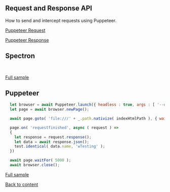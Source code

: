 ## Request and Response API
How to send and intercept requests using Puppeteer.

[Puppeteer Request](https://pptr.dev/#?product=Puppeteer&version=v2.0.0&show=api-class-request)

[Puppeteer Response](https://pptr.dev/#?product=Puppeteer&version=v2.0.0&show=api-class-response)

## Spectron
```javascript
  
```
[Full sample](../../../../sample/spectron/RequestResponse.test.s)

## Puppeteer

```javascript
  let browser = await Puppeteer.launch({ headless : true, args : [ '--disable-web-security' ] });
  let page = await browser.newPage();

  await page.goto( 'file:///' + _.path.nativize( indexHtmlPath ), { waitUntil : 'load' } );

  page.on( 'requestfinished', async ( request ) =>
  {
    let response = request.response();
    let data = await response.json();
    test.identical( data.name, 'wTesting' );
  })

  await page.waitFor( 5000 );
  await browser.close();
```
[Full sample](../../../../sample/puppeteer/RequestResponse.test.s)


[Back to content](../Comparison.md)
